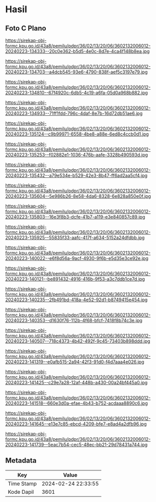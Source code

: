 # Hasil

## Foto C Plano

https://sirekap-obj-formc.kpu.go.id/43a8/pemilu/pdpr/36/02/13/20/06/3602132006012-20240223-134333--20c0e362-b5d5-4e0c-8d7e-4ca4f148b8ea.jpg

https://sirekap-obj-formc.kpu.go.id/43a8/pemilu/pdpr/36/02/13/20/06/3602132006012-20240223-134703--a4dcb545-93e6-4790-838f-aef5c3197e79.jpg

https://sirekap-obj-formc.kpu.go.id/43a8/pemilu/pdpr/36/02/13/20/06/3602132006012-20240223-134810--67f4920c-6db5-4c19-a6fa-05d0a968b882.jpg

https://sirekap-obj-formc.kpu.go.id/43a8/pemilu/pdpr/36/02/13/20/06/3602132006012-20240223-134933--71ff1fdd-796c-4daf-8e7b-16d72db51ae6.jpg

https://sirekap-obj-formc.kpu.go.id/43a8/pemilu/pdpr/36/02/13/20/06/3602132006012-20240223-135124--c9b99971-6558-4be8-a88e-6ed8c4ccb0d1.jpg

https://sirekap-obj-formc.kpu.go.id/43a8/pemilu/pdpr/36/02/13/20/06/3602132006012-20240223-135253--f02882e1-1036-476b-aafe-3328b490593d.jpg

https://sirekap-obj-formc.kpu.go.id/43a8/pemilu/pdpr/36/02/13/20/06/3602132006012-20240223-135432--a79e534e-b529-42e3-8b47-ff6ad2aa5cf4.jpg

https://sirekap-obj-formc.kpu.go.id/43a8/pemilu/pdpr/36/02/13/20/06/3602132006012-20240223-135604--5e986b26-8e58-4da6-8328-6e828a850e0f.jpg

https://sirekap-obj-formc.kpu.go.id/43a8/pemilu/pdpr/36/02/13/20/06/3602132006012-20240223-135803--16e3f8b3-dcfe-41b7-a119-e3e840857c89.jpg

https://sirekap-obj-formc.kpu.go.id/43a8/pemilu/pdpr/36/02/13/20/06/3602132006012-20240223-135925--55835f33-aafc-417f-a634-5152a24dfdbb.jpg

https://sirekap-obj-formc.kpu.go.id/43a8/pemilu/pdpr/36/02/13/20/06/3602132006012-20240223-140022--e6f8d56a-9acf-4930-9f6b-e5d35e3ce92e.jpg

https://sirekap-obj-formc.kpu.go.id/43a8/pemilu/pdpr/36/02/13/20/06/3602132006012-20240223-140121--be891432-4916-416b-9f53-a3c7ddb1ce7d.jpg

https://sirekap-obj-formc.kpu.go.id/43a8/pemilu/pdpr/36/02/13/20/06/3602132006012-20240223-140235--2fb491bd-418a-4e52-92d1-b8749415e454.jpg

https://sirekap-obj-formc.kpu.go.id/43a8/pemilu/pdpr/36/02/13/20/06/3602132006012-20240223-140353--d1630f76-112b-4f68-bfcf-7418f8b74c3e.jpg

https://sirekap-obj-formc.kpu.go.id/43a8/pemilu/pdpr/36/02/13/20/06/3602132006012-20240223-140507--718c4373-4b42-492f-9c45-73403b898ddd.jpg

https://sirekap-obj-formc.kpu.go.id/43a8/pemilu/pdpr/36/02/13/20/06/3602132006012-20240223-141319--e0afb515-2a94-42f3-91d0-f4d7aaa4e026.jpg

https://sirekap-obj-formc.kpu.go.id/43a8/pemilu/pdpr/36/02/13/20/06/3602132006012-20240223-141425--c29e7a28-12af-448b-a430-00a24bf445a0.jpg

https://sirekap-obj-formc.kpu.go.id/43a8/pemilu/pdpr/36/02/13/20/06/3602132006012-20240223-141518--660e3d0a-efae-4b43-b752-acdaaa8890c6.jpg

https://sirekap-obj-formc.kpu.go.id/43a8/pemilu/pdpr/36/02/13/20/06/3602132006012-20240223-141645--e13e7c85-ebcd-4209-bfe7-e8ad4a2dfb96.jpg

https://sirekap-obj-formc.kpu.go.id/43a8/pemilu/pdpr/36/02/13/20/06/3602132006012-20240223-141739--5eac7b54-cec5-48ec-bb21-29d78431a744.jpg


## Metadata

| Key        | Value               |
| ---------- | ------------------- |
| Time Stamp | 2024-02-24 22:33:55 |
| Kode Dapil | 3601                |



